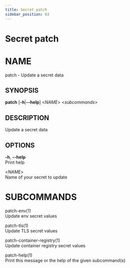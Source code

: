 ```yaml
---
title: Secret patch
sidebar_position: 63
---
```


# Secret patch

# NAME

patch - Update a secret data

## SYNOPSIS

**patch** \[**-h**\|**--help**\] \<*NAME*\> \<*subcommands*\>

## DESCRIPTION

Update a secret data

## OPTIONS

**-h**, **--help**  
Print help

\<*NAME*\>  
Name of your secret to update

# SUBCOMMANDS

patch-env(1)  
Update env secret values

patch-tls(1)  
Update TLS secret values

patch-container-registry(1)  
Update container registry secret values

patch-help(1)  
Print this message or the help of the given subcommand(s)
